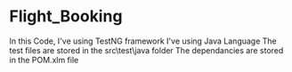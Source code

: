 # Flight_Booking
In this Code, I've using TestNG framework 
I've using Java Language
The test files are stored in the src\test\java folder 
The dependancies are stored in the POM.xlm file

